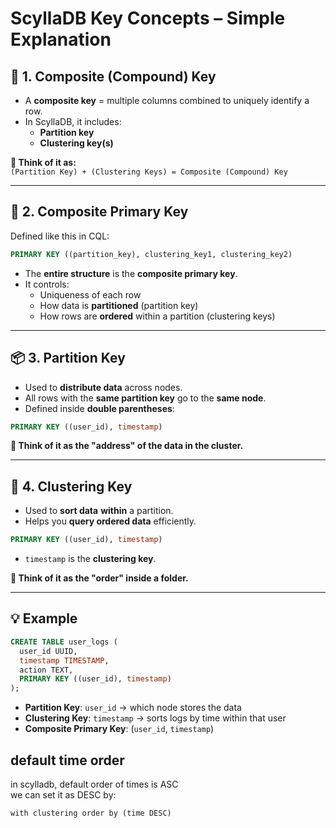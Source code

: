 
# ScyllaDB Key Concepts – Simple Explanation

## 🔑 1. Composite (Compound) Key

- A **composite key** = multiple columns combined to uniquely identify a row.
- In ScyllaDB, it includes:
  - **Partition key**
  - **Clustering key(s)**

**🧠 Think of it as:**  
`(Partition Key) + (Clustering Keys) = Composite (Compound) Key`

---

## 🧩 2. Composite Primary Key

Defined like this in CQL:

```sql
PRIMARY KEY ((partition_key), clustering_key1, clustering_key2)
```

- The **entire structure** is the **composite primary key**.
- It controls:
  - Uniqueness of each row
  - How data is **partitioned** (partition key)
  - How rows are **ordered** within a partition (clustering keys)

---

## 📦 3. Partition Key

- Used to **distribute data** across nodes.
- All rows with the **same partition key** go to the **same node**.
- Defined inside **double parentheses**:

```sql
PRIMARY KEY ((user_id), timestamp)
```

**🧠 Think of it as the "address" of the data in the cluster.**

---

## 🧮 4. Clustering Key

- Used to **sort data** **within** a partition.
- Helps you **query ordered data** efficiently.

```sql
PRIMARY KEY ((user_id), timestamp)
```

- `timestamp` is the **clustering key**.

**🧠 Think of it as the "order" inside a folder.**

---

## 💡 Example

```sql
CREATE TABLE user_logs (
  user_id UUID,
  timestamp TIMESTAMP,
  action TEXT,
  PRIMARY KEY ((user_id), timestamp)
);
```

- **Partition Key**: `user_id` → which node stores the data
- **Clustering Key**: `timestamp` → sorts logs by time within that user
- **Composite Primary Key**: (`user_id`, `timestamp`)

## default time order

in scylladb, default order of times is ASC  
we can set it as DESC by:

```cql
with clustering order by (time DESC)
```
